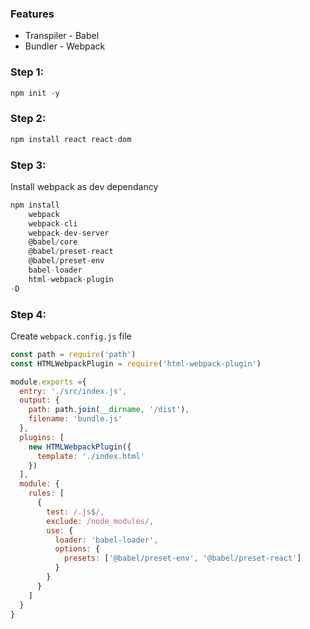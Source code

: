 ### Features

- Transpiler - Babel
- Bundler - Webpack

### Step 1:

```jsx
npm init -y
```

### Step 2:

```jsx
npm install react react-dom 
```

### Step 3:

Install webpack as dev dependancy

```jsx
npm install 
	webpack 
	webpack-cli 
	webpack-dev-server 
	@babel/core
	@babel/preset-react
	@babel/preset-env 
	babel-loader
	html-webpack-plugin 
-D
```

### Step 4:

Create `webpack.config.js` file

```jsx
const path = require('path')
const HTMLWebpackPlugin = require('html-webpack-plugin')

module.exports ={
  entry: './src/index.js',
  output: {
    path: path.join(__dirname, '/dist'),
    filename: 'bundle.js'
  },
  plugins: [
    new HTMLWebpackPlugin({
      template: './index.html'
    })
  ],
  module: {
    rules: [
      {
        test: /.js$/,
        exclude: /node_modules/,
        use: {
          loader: 'babel-loader',
          options: {
            presets: ['@babel/preset-env', '@babel/preset-react']
          }
        }
      }
    ]
  }
}
```
